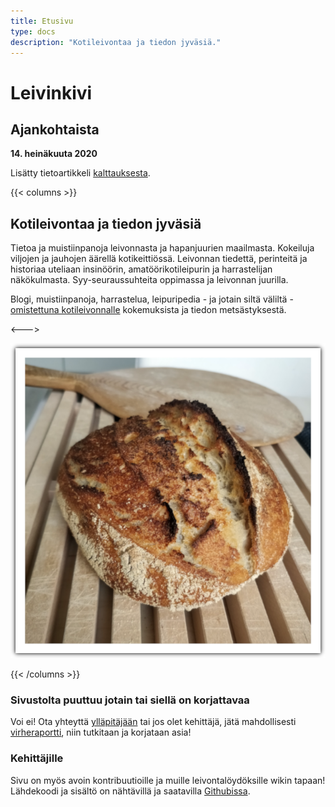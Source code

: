 ```yaml
---
title: Etusivu
type: docs
description: "Kotileivontaa ja tiedon jyväsiä."
---
```


# Leivinkivi

## Ajankohtaista

**14. heinäkuuta 2020** 

Lisätty tietoartikkeli [kalttauksesta](/docs/leivonta/kalttaus).

{{< columns >}}

## Kotileivontaa ja tiedon jyväsiä

Tietoa ja muistiinpanoja leivonnasta ja hapanjuurien maailmasta.
Kokeiluja viljojen ja jauhojen äärellä kotikeittiössä.
Leivonnan tiedettä, perinteitä ja historiaa uteliaan
insinöörin, amatöörikotileipurin ja harrastelijan näkökulmasta.
Syy-seuraussuhteita oppimassa ja leivonnan juurilla.

Blogi, muistiinpanoja, harrastelua, leipuripedia - ja jotain siltä väliltä - 
[omistettuna kotileivonnalle](/docs/info/rakkaudesta-leivontaan)
kokemuksista ja tiedon metsästyksestä.

<--->

![](/etusivuleipa.png)

{{< /columns >}}

### Sivustolta puuttuu jotain tai siellä on korjattavaa

Voi ei! Ota yhteyttä [ylläpitäjään](mailto:tojuntu@gmail.com) tai jos olet kehittäjä, jätä mahdollisesti 
[virheraportti](https://github.com/leivinkivi/leivinkivi.github.io/issues), 
niin tutkitaan ja korjataan asia!

### Kehittäjille

Sivu on myös avoin kontribuutioille ja muille leivontalöydöksille wikin tapaan! Lähdekoodi ja sisältö 
on nähtävillä ja saatavilla [Githubissa](https://github.com/leivinkivi/leivinkivi.github.io).
